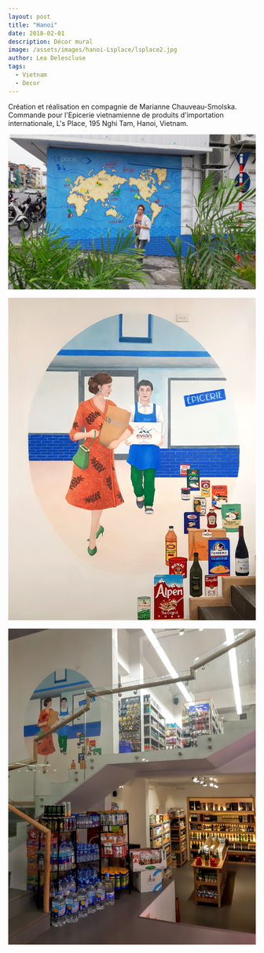 ```yaml
---
layout: post
title: "Hanoi"
date: 2018-02-01
description: Décor mural
image: /assets/images/hanoi-Lsplace/lsplace2.jpg
author: Lea Delescluse
tags:
  - Vietnam
  - Decor
---
```

Création et réalisation en compagnie de Marianne Chauveau-Smolska.
Commande pour l'Epicerie vietnamienne de produits d'importation internationale, L's Place, 195 Nghi Tam, Hanoi, Vietnam.

![Placeholder](/assets/images/hanoi-Lsplace/lsplace1.jpg)

![Placeholder](/assets/images/hanoi-Lsplace/lsplace3.jpg)

![Placeholder](/assets/images/hanoi-Lsplace/lsplace4.jpg)
